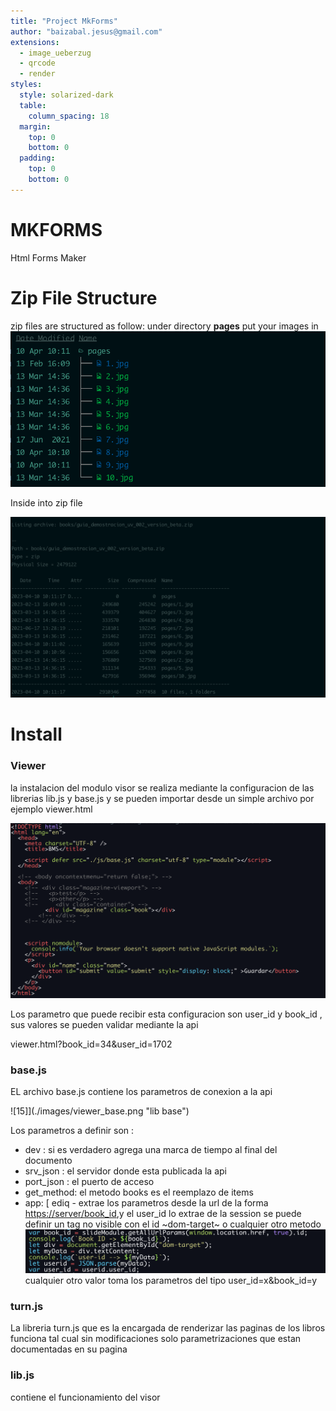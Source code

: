 ```yaml
---
title: "Project MkForms"
author: "baizabal.jesus@gmail.com"
extensions:
  - image_ueberzug
  - qrcode
  - render
styles:
  style: solarized-dark
  table:
    column_spacing: 18
  margin:
    top: 0
    bottom: 0
  padding:
    top: 0
    bottom: 0
---
```


# MKFORMS

Html Forms Maker

# Zip File Structure

zip files are structured as follow:
under directory **pages** put your images in
![14](./images/pages_001.png "Directory Structure")

Inside into zip file

![14](./images/pages_002.png "Inside Zip file")

# Install

### Viewer

la instalacion del modulo visor se realiza mediante la configuracion de las librerias lib.js y base.js
y se pueden importar desde un simple archivo por ejemplo viewer.html

![25](./images/viewer_html.png "Librerias")

Los parametro que puede recibir esta configuracion son user_id y book_id , sus valores se pueden validar mediante la api

viewer.html?book_id=34&user_id=1702

### base.js

EL archivo base.js contiene los parametros de conexion a la api

![15]](./images/viewer_base.png "lib base")

Los parametros a definir son :

- dev : si es verdadero agrega una marca de tiempo al final del documento
- srv_json : el servidor donde esta publicada la api
- port_json : el puerto de acceso
- get_method: el metodo books es el reemplazo de items
- app: [ ediq - extrae los parametros desde la url de la forma <https://server/book_id>,y el user_id lo extrae de la session
  se puede definir un tag no visible con el id ~dom-target~ o cualquier otro metodo
  ![12](./images/viewer_book_id.png "bookk")
  cualquier otro valor toma los parametros del tipo user_id=x&book_id=y

### turn.js

La libreria turn.js que es la encargada de renderizar las paginas de los libros funciona tal cual sin modificaciones
solo parametrizaciones que estan documentadas en su pagina

### lib.js

contiene el funcionamiento del visor
